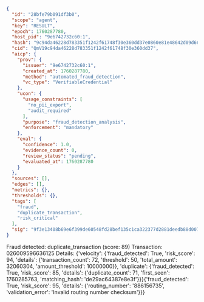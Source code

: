 ```json
{
  "id": "28bfe79b091df3b0",
  "scope": "agent",
  "key": "RESULT",
  "epoch": 1760287780,
  "host_pid": "9e6742732c60:1",
  "hash": "9c94da46228d783351f1242f61748f30e360dd37e0860e81e48642d09d66e78e",
  "cid": "QmV19c94da46228d783351f1242f61748f30e360dd37",
  "aicp": {
    "prov": {
      "issuer": "9e6742732c60:1",
      "created_at": 1760287780,
      "method": "automated_fraud_detection",
      "vc_type": "VerifiableCredential"
    },
    "ucon": {
      "usage_constraints": [
        "no_pii_export",
        "audit_required"
      ],
      "purpose": "fraud_detection_analysis",
      "enforcement": "mandatory"
    },
    "eval": {
      "confidence": 1.0,
      "evidence_count": 0,
      "review_status": "pending",
      "evaluated_at": 1760287780
    }
  },
  "sources": [],
  "edges": [],
  "metrics": {},
  "thresholds": {},
  "tags": [
    "fraud",
    "duplicate_transaction",
    "risk_critical"
  ],
  "sig": "9f3e13408b69e6f399de60548fd28bef135c1ca322377d2881deedb88d007659"
}
```

Fraud detected: duplicate_transaction (score: 89)
Transaction: 026009596636125
Details: {'velocity': {'fraud_detected': True, 'risk_score': 94, 'details': {'transaction_count': 72, 'threshold': 50, 'total_amount': 32060304, 'amount_threshold': 10000000}}, 'duplicate': {'fraud_detected': True, 'risk_score': 85, 'details': {'duplicate_count': 71, 'first_seen': 1760285763, 'matching_hash': 'de29ac64387e8e3f'}}}{'fraud_detected': True, 'risk_score': 95, 'details': {'routing_number': '886156735', 'validation_error': 'Invalid routing number checksum'}}}